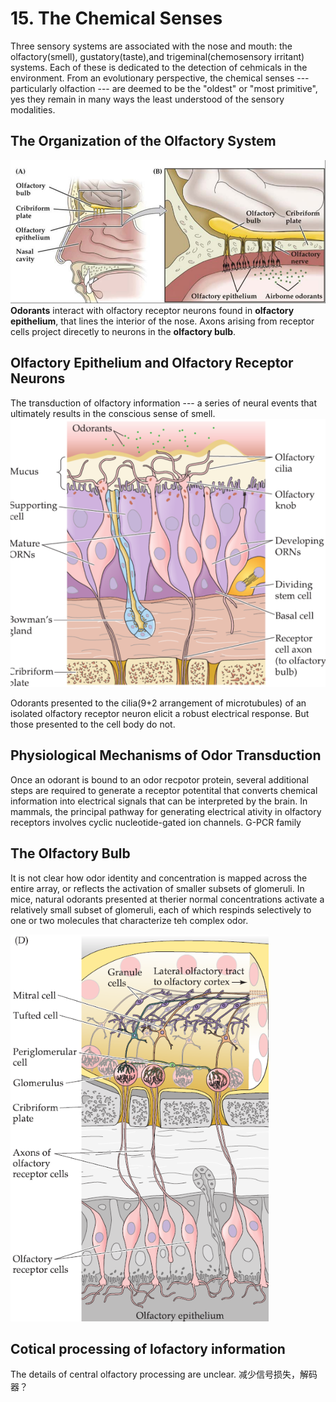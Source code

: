 # 15. The Chemical Senses
Three sensory systems are associated with the nose and mouth: the olfactory(smell),
gustatory(taste),and trigeminal(chemosensory irritant) systems. Each of these
is dedicated to the detection of cehmicals in the environment. From an evolutionary
perspective, the chemical senses --- particularly olfaction --- are deemed to be
the "oldest" or "most primitive", yes they remain in many ways the least understood
of the sensory modalities.

## The Organization of the Olfactory System
![Organization of the human olfactory system](img/15.1.png)
**Odorants** interact with olfactory receptor neurons found in **olfactory epithelium**,
that lines the interior of the nose. Axons arising from receptor cells project
direcetly to neurons in the **olfactory bulb**.


## Olfactory Epithelium and Olfactory Receptor Neurons

The transduction of olfactory information --- a series of neural events that
ultimately results in the conscious sense of smell.
![Diagram of the olfactory epithelium](img/15.2.png)

Odorants presented to the cilia(9+2 arrangement of microtubules) of an isolated 
olfactory receptor neuron elicit a robust electrical response. But those presented
to the cell body do not.

## Physiological Mechanisms of Odor Transduction
Once an odorant is bound to an odor recpotor protein, several additional steps
are required to generate a receptor potentital that converts chemical information
into electrical signals that can be interpreted by the brain. In mammals, the
principal pathway for generating electrical ativity in olfactory receptors
involves cyclic nucleotide-gated ion channels.
G-PCR family

## The Olfactory Bulb
It is not clear how odor identity and concentration is mapped across the entire
array, or reflects the activation of smaller subsets of glomeruli. In mice,
natural odorants presented at therier normal concentrations activate a relatively
small subset of glomeruli, each of which respinds selectively to one or two molecules
that characterize teh complex odor.

![Laminar and circuit organization of olfactory bulb](img/15.3.png)

## Cotical processing of lofactory information
The details of central olfactory processing are unclear.
减少信号损失，解码器？
